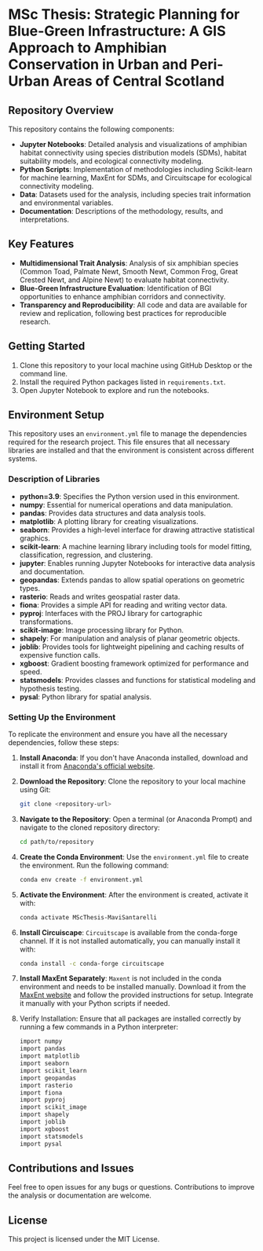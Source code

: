 # MSc Thesis: Strategic Planning for Blue-Green Infrastructure: A GIS Approach to Amphibian Conservation in Urban and Peri-Urban Areas of Central Scotland

## Repository Overview

This repository contains the following components:

- **Jupyter Notebooks**: Detailed analysis and visualizations of amphibian habitat connectivity using species distribution models (SDMs), habitat suitability models, and ecological connectivity modeling.
- **Python Scripts**: Implementation of methodologies including Scikit-learn for machine learning, MaxEnt for SDMs, and Circuitscape for ecological connectivity modeling.
- **Data**: Datasets used for the analysis, including species trait information and environmental variables.
- **Documentation**: Descriptions of the methodology, results, and interpretations.

## Key Features

- **Multidimensional Trait Analysis**: Analysis of six amphibian species (Common Toad, Palmate Newt, Smooth Newt, Common Frog, Great Crested Newt, and Alpine Newt) to evaluate habitat connectivity.
- **Blue-Green Infrastructure Evaluation**: Identification of BGI opportunities to enhance amphibian corridors and connectivity.
- **Transparency and Reproducibility**: All code and data are available for review and replication, following best practices for reproducible research.

## Getting Started

1. Clone this repository to your local machine using GitHub Desktop or the command line.
2. Install the required Python packages listed in `requirements.txt`.
3. Open Jupyter Notebook to explore and run the notebooks.

## Environment Setup

This repository uses an `environment.yml` file to manage the dependencies required for the research project. This file ensures that all necessary libraries are installed and that the environment is consistent across different systems.

### Description of Libraries

- **python=3.9**: Specifies the Python version used in this environment.
- **numpy**: Essential for numerical operations and data manipulation.
- **pandas**: Provides data structures and data analysis tools.
- **matplotlib**: A plotting library for creating visualizations.
- **seaborn**: Provides a high-level interface for drawing attractive statistical graphics.
- **scikit-learn**: A machine learning library including tools for model fitting, classification, regression, and clustering.
- **jupyter**: Enables running Jupyter Notebooks for interactive data analysis and documentation.
- **geopandas**: Extends pandas to allow spatial operations on geometric types.
- **rasterio**: Reads and writes geospatial raster data.
- **fiona**: Provides a simple API for reading and writing vector data.
- **pyproj**: Interfaces with the PROJ library for cartographic transformations.
- **scikit-image**: Image processing library for Python.
- **shapely**: For manipulation and analysis of planar geometric objects.
- **joblib**: Provides tools for lightweight pipelining and caching results of expensive function calls.
- **xgboost**: Gradient boosting framework optimized for performance and speed.
- **statsmodels**: Provides classes and functions for statistical modeling and hypothesis testing.
- **pysal**: Python library for spatial analysis.

### Setting Up the Environment

To replicate the environment and ensure you have all the necessary dependencies, follow these steps:

1. **Install Anaconda**:
   If you don't have Anaconda installed, download and install it from [Anaconda's official website](https://www.anaconda.com/products/distribution).

2. **Download the Repository**:
   Clone the repository to your local machine using Git:
   ```bash
   git clone <repository-url>

3. **Navigate to the Repository**:
   Open a terminal (or Anaconda Prompt) and navigate to the cloned repository directory:
    ```bash
    cd path/to/repository

 4. **Create the Conda Environment**:
     Use the `environment.yml` file to create the environment. Run the following command:
    ```bash
    conda env create -f environment.yml

5. **Activate the Environment**:
   After the environment is created, activate it with:
   ```bash
   conda activate MScThesis-MaviSantarelli
   
6. **Install Circuiscape**:
   `Circuitscape`  is available from the conda-forge channel. If it is not installed automatically, you can manually install it with:
   ```bash
   conda install -c conda-forge circuitscape

8. **Install MaxEnt Separately**: `Maxent` is not included in the conda environment and needs to be installed manually. Download it from the [MaxEnt website](https://biodiversityinformatics.amnh.org/open_source/maxent/) and follow the provided instructions for setup. Integrate it manually with your Python scripts if needed.

9. Verify Installation: Ensure that all packages are installed correctly by running a few commands in a Python interpreter:
   ```Bash
   import numpy
   import pandas
   import matplotlib
   import seaborn
   import scikit_learn
   import geopandas
   import rasterio
   import fiona
   import pyproj
   import scikit_image
   import shapely
   import joblib
   import xgboost
   import statsmodels
   import pysal

## Contributions and Issues

Feel free to open issues for any bugs or questions. Contributions to improve the analysis or documentation are welcome.

## License

This project is licensed under the MIT License.

